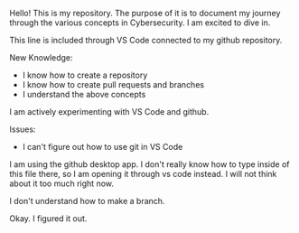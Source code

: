 Hello! This is my repository. The purpose of it is to document my journey through the various concepts in Cybersecurity.
I am excited to dive in.

This line is included through VS Code connected to my github repository.

New Knowledge:
 - I know how to create a repository
 - I know how to create pull requests and branches
 - I understand the above concepts

I am actively experimenting with VS Code and github.

Issues:
 - I can't figure out how to use git in VS Code

 I am using the github desktop app. I don't really know how to type inside of this file there, so I am opening it through vs code instead. I will not think about it too much right now.

 I don't understand how to make a branch.


Okay. I figured it out.